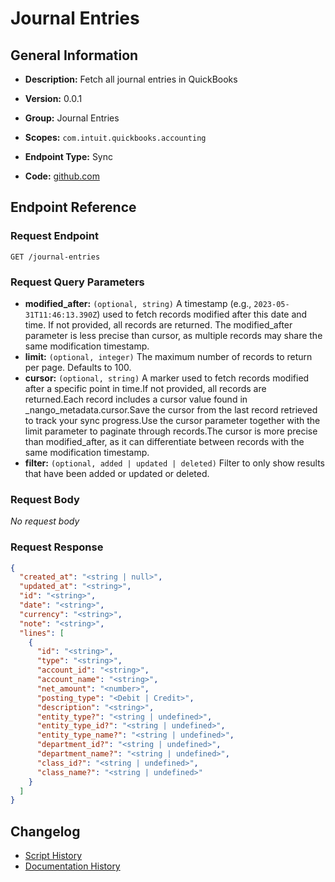 <!-- BEGIN GENERATED CONTENT -->
# Journal Entries

## General Information

- **Description:** Fetch all journal entries in QuickBooks

- **Version:** 0.0.1
- **Group:** Journal Entries
- **Scopes:** `com.intuit.quickbooks.accounting`
- **Endpoint Type:** Sync
- **Code:** [github.com](https://github.com/NangoHQ/integration-templates/tree/main/integrations/quickbooks/syncs/journal-entries.ts)


## Endpoint Reference

### Request Endpoint

`GET /journal-entries`

### Request Query Parameters

- **modified_after:** `(optional, string)` A timestamp (e.g., `2023-05-31T11:46:13.390Z`) used to fetch records modified after this date and time. If not provided, all records are returned. The modified_after parameter is less precise than cursor, as multiple records may share the same modification timestamp.
- **limit:** `(optional, integer)` The maximum number of records to return per page. Defaults to 100.
- **cursor:** `(optional, string)` A marker used to fetch records modified after a specific point in time.If not provided, all records are returned.Each record includes a cursor value found in _nango_metadata.cursor.Save the cursor from the last record retrieved to track your sync progress.Use the cursor parameter together with the limit parameter to paginate through records.The cursor is more precise than modified_after, as it can differentiate between records with the same modification timestamp.
- **filter:** `(optional, added | updated | deleted)` Filter to only show results that have been added or updated or deleted.

### Request Body

_No request body_

### Request Response

```json
{
  "created_at": "<string | null>",
  "updated_at": "<string>",
  "id": "<string>",
  "date": "<string>",
  "currency": "<string>",
  "note": "<string>",
  "lines": [
    {
      "id": "<string>",
      "type": "<string>",
      "account_id": "<string>",
      "account_name": "<string>",
      "net_amount": "<number>",
      "posting_type": "<Debit | Credit>",
      "description": "<string>",
      "entity_type?": "<string | undefined>",
      "entity_type_id?": "<string | undefined>",
      "entity_type_name?": "<string | undefined>",
      "department_id?": "<string | undefined>",
      "department_name?": "<string | undefined>",
      "class_id?": "<string | undefined>",
      "class_name?": "<string | undefined>"
    }
  ]
}
```

## Changelog

- [Script History](https://github.com/NangoHQ/integration-templates/commits/main/integrations/quickbooks/syncs/journal-entries.ts)
- [Documentation History](https://github.com/NangoHQ/integration-templates/commits/main/integrations/quickbooks/syncs/journal-entries.md)

<!-- END  GENERATED CONTENT -->

